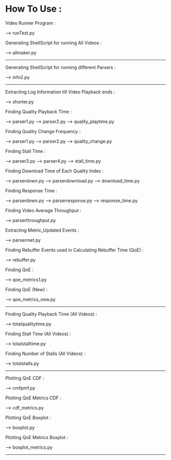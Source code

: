 # How To Use :

Video Runner Program :

--> runTest.py

Generating ShellScript for running All Videos :

--> allmaker.py

------------------------------------------------------------------------------------------------------

Generating ShellScript for running different Parsers :

--> info2.py

------------------------------------------------------------------------------------------------------

Extracting Log Information till Video Playback ends :

--> shorter.py


Finding Quality Playback Time :

--> parser1.py
--> parser2.py
--> quality_playtime.py

Finding Quality Change Frequency :

--> parser1.py
--> parser2.py
--> quality_change.py

Finding Stall Time :

--> parser3.py
--> parser4.py
--> stall_time.py

Finding Download Time of Each Quality Index :

--> parserdown.py
--> parserdownload.py
--> download_time.py

Finding Response Time :

--> parserdown.py
--> parserresponse.py
--> response_time.py

Finding Video Average Throughput :

--> parserthroughput.py

Extracting Metric_Updated Events :

--> parsermet.py

Finding Rebuffer Events used in Calculating Rebuffer Time (QoE) :

--> rebuffer.py

Finding QoE :

--> qoe_metrics1.py

Finding QoE (New) :

--> qoe_metrics_new.py

------------------------------------------------------------------------------------------------------

Finding Quality Playback Time (All Videos) :

--> totalqualitytime.py

Finding Stall Time (All Videos) :

--> totalstalltime.py

Finding Number of Stalls (All Videos) :

--> totalstalls.py

------------------------------------------------------------------------------------------------------

Plotting QoE CDF :

--> cmfpmf.py

Plotting QoE Metrics CDF :

--> cdf_metrics.py

Plotting QoE Boxplot :

--> boxplot.py

Plotting QoE Metrics Boxplot :

--> boxplot_metrics.py

------------------------------------------------------------------------------------------------------
